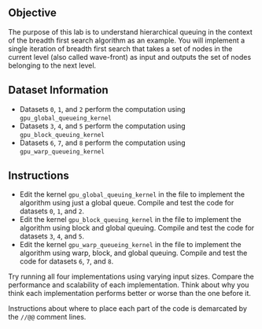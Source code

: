 ## Objective

The purpose of this lab is to understand hierarchical queuing in the context of the breadth first search algorithm as an example. You will implement a single iteration of breadth first search that takes a set of nodes in the current level (also called wave-front) as input and outputs the set of nodes belonging to the next level.

## Dataset Information

* Datasets `0`, `1`, and `2` perform the computation using `gpu_global_queueing_kernel`
* Datasets `3`, `4`, and `5` perform the computation using `gpu_block_queuing_kernel`
* Datasets `6`, `7`, and `8` perform the computation using `gpu_warp_queueing_kernel`

## Instructions

* Edit the kernel `gpu_global_queuing_kernel` in the file to implement the algorithm using just a global queue. Compile and test the code for datasets `0`, `1`, and `2`.
* Edit the kernel `gpu_block_queuing_kernel` in the file to implement the algorithm using block and global queuing. Compile and test the code for datasets `3`, `4`, and `5`.
* Edit the kernel `gpu_warp_queueing_kernel` in the file to implement the algorithm using warp, block, and global queuing. Compile and test the code for datasets  `6`, `7`, and `8`.


Try running all four implementations using varying input sizes. Compare the performance and scalability of each implementation. Think about why you think each implementation performs better or worse than the one before it.


Instructions about where to place each part of the code is
demarcated by the `//@@` comment lines.
